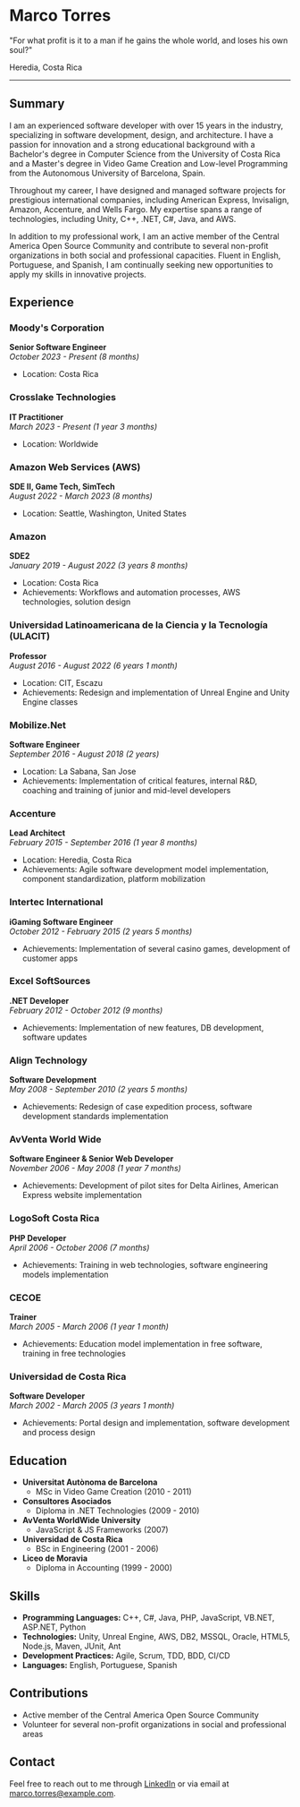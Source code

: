 # Marco Torres

"For what profit is it to a man if he gains the whole world, and loses his own soul?"

Heredia, Costa Rica

---

## Summary

I am an experienced software developer with over 15 years in the industry, specializing in software development, design, and architecture. I have a passion for innovation and a strong educational background with a Bachelor's degree in Computer Science from the University of Costa Rica and a Master's degree in Video Game Creation and Low-level Programming from the Autonomous University of Barcelona, Spain.

Throughout my career, I have designed and managed software projects for prestigious international companies, including American Express, Invisalign, Amazon, Accenture, and Wells Fargo. My expertise spans a range of technologies, including Unity, C++, .NET, C#, Java, and AWS.

In addition to my professional work, I am an active member of the Central America Open Source Community and contribute to several non-profit organizations in both social and professional capacities. Fluent in English, Portuguese, and Spanish, I am continually seeking new opportunities to apply my skills in innovative projects.

## Experience

### Moody's Corporation
**Senior Software Engineer**  
*October 2023 - Present (8 months)*  
- Location: Costa Rica

### Crosslake Technologies
**IT Practitioner**  
*March 2023 - Present (1 year 3 months)*  
- Location: Worldwide

### Amazon Web Services (AWS)
**SDE II, Game Tech, SimTech**  
*August 2022 - March 2023 (8 months)*  
- Location: Seattle, Washington, United States

### Amazon
**SDE2**  
*January 2019 - August 2022 (3 years 8 months)*  
- Location: Costa Rica  
- Achievements: Workflows and automation processes, AWS technologies, solution design

### Universidad Latinoamericana de la Ciencia y la Tecnología (ULACIT)
**Professor**  
*August 2016 - August 2022 (6 years 1 month)*  
- Location: CIT, Escazu  
- Achievements: Redesign and implementation of Unreal Engine and Unity Engine classes

### Mobilize.Net
**Software Engineer**  
*September 2016 - August 2018 (2 years)*  
- Location: La Sabana, San Jose  
- Achievements: Implementation of critical features, internal R&D, coaching and training of junior and mid-level developers

### Accenture
**Lead Architect**  
*February 2015 - September 2016 (1 year 8 months)*  
- Location: Heredia, Costa Rica  
- Achievements: Agile software development model implementation, component standardization, platform mobilization

### Intertec International
**iGaming Software Engineer**  
*October 2012 - February 2015 (2 years 5 months)*  
- Achievements: Implementation of several casino games, development of customer apps

### Excel SoftSources
**.NET Developer**  
*February 2012 - October 2012 (9 months)*  
- Achievements: Implementation of new features, DB development, software updates

### Align Technology
**Software Development**  
*May 2008 - September 2010 (2 years 5 months)*  
- Achievements: Redesign of case expedition process, software development standards implementation

### AvVenta World Wide
**Software Engineer & Senior Web Developer**  
*November 2006 - May 2008 (1 year 7 months)*  
- Achievements: Development of pilot sites for Delta Airlines, American Express website implementation

### LogoSoft Costa Rica
**PHP Developer**  
*April 2006 - October 2006 (7 months)*  
- Achievements: Training in web technologies, software engineering models implementation

### CECOE
**Trainer**  
*March 2005 - March 2006 (1 year 1 month)*  
- Achievements: Education model implementation in free software, training in free technologies

### Universidad de Costa Rica
**Software Developer**  
*March 2002 - March 2005 (3 years 1 month)*  
- Achievements: Portal design and implementation, software development and process design

## Education

- **Universitat Autònoma de Barcelona**
  - MSc in Video Game Creation (2010 - 2011)
- **Consultores Asociados**
  - Diploma in .NET Technologies (2009 - 2010)
- **AvVenta WorldWide University**
  - JavaScript & JS Frameworks (2007)
- **Universidad de Costa Rica**
  - BSc in Engineering (2001 - 2006)
- **Liceo de Moravia**
  - Diploma in Accounting (1999 - 2000)

## Skills

- **Programming Languages:** C++, C#, Java, PHP, JavaScript, VB.NET, ASP.NET, Python
- **Technologies:** Unity, Unreal Engine, AWS, DB2, MSSQL, Oracle, HTML5, Node.js, Maven, JUnit, Ant
- **Development Practices:** Agile, Scrum, TDD, BDD, CI/CD
- **Languages:** English, Portuguese, Spanish

## Contributions

- Active member of the Central America Open Source Community
- Volunteer for several non-profit organizations in social and professional areas

## Contact

Feel free to reach out to me through [LinkedIn](https://www.linkedin.com/in/marco-torres/) or via email at [marco.torres@example.com](mailto:marco.torres@example.com).

